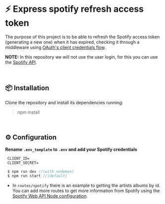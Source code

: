 # ⚡ Express spotify refresh access token

The purpose of this project is to be able to refresh the Spotify access token (generating a new one) when it has expired, checking it through a middleware using [OAuth's client credentials flow](https://github.com/spotify/web-api-auth-examples/tree/master/authorization_code).

**NOTE:** In this repository we will not use the user login, for this you can use the [Spotify API](https://github.com/spotify/web-api-auth-examples/tree/master/authorization_code).

<br>

 ## 📦 Installation
 
Clone the repository and install its dependencies running:

 > npm install
 
 <br>

  ## ⚙ Configuration
  
**Rename `.env_template` to `.env` and add your Spotify credentials**

 ```
  CLIENT_ID=
  CLIENT_SECRET=
 ```

 ``` javascript
  $ npm run dev //(with nodemon)
  $ npm run start //(default)
 ```

* In `routes/spotify` there is an example to getting the artists albums by id. You can add more routes to get more information from Spotify using the [Spotify Web API Node configuration](https://github.com/thelinmichael/spotify-web-api-node).
